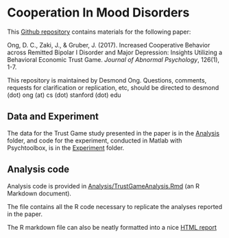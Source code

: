# Cooperation In Mood Disorders

This [Github repository](https://github.com/desmond-ong/CooperationInMoodDisorders) contains materials for the following paper:

Ong, D. C., Zaki, J., & Gruber, J. (2017). Increased Cooperative Behavior across Remitted Bipolar I Disorder and Major Depression: Insights Utilizing a Behavioral Economic Trust Game. *Journal of Abnormal Psychology*, 126(1), 1-7.

This repository is maintained by Desmond Ong. Questions, comments, requests for clarification or replication, etc, should be directed to desmond (dot) ong (at) cs (dot) stanford (dot) edu

## Data and Experiment

The data for the Trust Game study presented in the paper is in the [Analysis](https://github.com/desmond-ong/CooperationInMoodDisorders/blob/master/Analysis/) folder, and code for the experiment, conducted in Matlab with Psychtoolbox, is in the [Experiment](https://github.com/desmond-ong/CooperationInMoodDisorders/blob/master/Experiment/) folder.

## Analysis code

Analysis code is provided in [Analysis/TrustGameAnalysis.Rmd](https://github.com/desmond-ong/CooperationInMoodDisorders/blob/master/Analysis/TrustGameAnalysis.Rmd) (an R Markdown document).

The file contains all the R code necessary to replicate the analyses reported in the paper.

The R markdown file can also be neatly formatted into a nice [HTML report](http://rawgit.com/desmond-ong/CooperationInMoodDisorders/master/Analysis/TrustGameAnalysis.html)